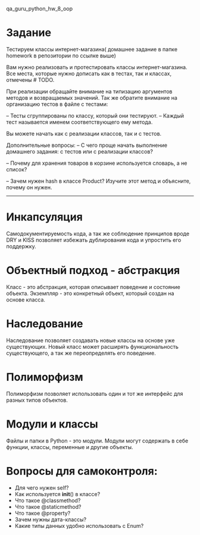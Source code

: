 qa_guru_python_hw_8_oop

# Задание 

Тестируем классы интернет-магазина( домашнее задание в папке homework в репозитории по ссылке выше)

Вам нужно реализовать и протестировать классы интернет-магазина. Все места, которые нужно дописать как в тестах, так и классах, отмечены # TODO.

При реализации обращайте внимание на типизацию аргументов методов и возвращаемых значений. Так же обратите внимание на организацию тестов в файле с тестами:

– Тесты сгруппированы по классу, который они тестируют.
– Каждый тест называется именем соответствующего ему метода.

Вы можете начать как с реализации классов, так и с тестов.

Дополнительные вопросы:
– С чего проще начать выполнение домашнего задания: с тестов или с реализации классов?

– Почему для хранения товаров в корзине используется словарь, а не список?

– Зачем нужен hash в классе Product? Изучите этот метод и объясните, почему он нужен.

-------------------------

# Инкапсуляция
Самодокументируемость кода, а так же соблюдение принципов вроде DRY и KISS
позволяет избежать дублирования кода и упростить его поддержку.

# Объектный подход - абстракция
Класс - это абстракция, которая описывает поведение и состояние объекта.
Экземпляр - это конкретный объект, который создан на основе класса.

# Наследование
Наследование позволяет создавать новые классы на основе уже существующих.
Новый класс может расширять функциональность существующего, а так же переопределять его поведение.

# Полиморфизм
Полиморфизм позволяет использовать один и тот же интерфейс для разных типов объектов.


# Модули и классы
Файлы и папки в Python - это модули. 
Модули могут содержать в себе функции, классы, переменные и другие объекты.

# Вопросы для самоконтроля:
- Для чего нужен self?
- Как используется __init__() в классе?
- Что такое @classmethod?
- Что такое @staticmethod?
- Что такое @property?
- Зачем нужны дата-классы?
- Какие типы данных удобно использовать с Enum?


